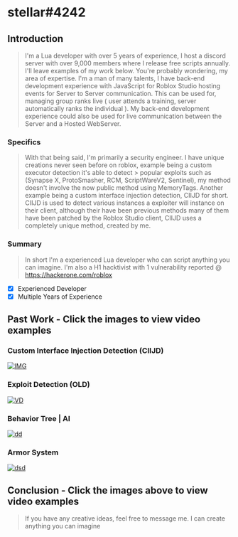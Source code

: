 # stellar#4242

## Introduction

  >   I'm a Lua developer with over 5 years of experience, I host a discord server with over 9,000 members where I release free scripts annually. I'll leave examples of my work below.
> You're probably wondering, my area of expertise. I'm a man of many talents, I have back-end development experience with JavaScript for Roblox Studio hosting events for Server   to Server communication. This can be used for, managing group ranks live ( user attends a training, server automatically ranks the individual ). My back-end development experience could also be used for live communication between the Server and a Hosted WebServer.

### Specifics

  > With that being said, I'm primarily a security engineer. I have unique creations never seen before on roblox, example being a custom executor detection it's able to detect > popular exploits such as (Synapse X, ProtoSmasher, RCM, ScriptWareV2, Sentinel), my method doesn't involve the now public method using MemoryTags.  Another example being a custom interface injection detection, CIIJD for short. CIIJD is used to detect various instances a exploiter will instance on their client, although their have been previous methods many of them have been patched by the Roblox Studio client, CIIJD uses a completely unique method, created by me.

### Summary
> In short I'm a experienced Lua developer who can script anything you can imagine. I'm also a H1 hacktivist with 1 vulnerability reported @ https://hackerone.com/roblox
- [x]  Experienced Developer
- [x]  Multiple Years of Experience 

## Past Work - Click the images to view video examples

### Custom Interface Injection Detection (CIIJD)

[![IMG][1]][2]

### Exploit Detection (OLD)
[![VD][3]][4]

### Behavior Tree | AI 
[![dd][5]][6]

### Armor System
[![dsd][7]][8]


## Conclusion - Click the images above to view video examples
> If you have any creative ideas, feel free to message me. I can create anything you can imagine

[1]:https://i.imgur.com/eWlRTKv.png

[2]:https://streamable.com/3bj5d3

[3]:https://i.imgur.com/yu2T3fk.png

[4]:https://streamable.com/kk5dj

[5]:https://i.imgur.com/WBccCGt.png

[6]:https://streamable.com/8hpu4k

[7]:https://i.imgur.com/bBG936j.png

[8]:https://streamable.com/in9dos




